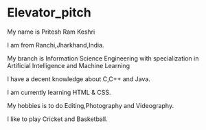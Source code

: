 # Elevator_pitch
<p>My name is Pritesh Ram Keshri</p>
<p>I am from Ranchi,Jharkhand,India.</p>
<p>My branch is Information Science Engineering with specialization in Artificial Intelligence and Machine Learning</p>
<p>I have a decent knowledge about C,C++ and Java.</p>
<p>I am currently learning HTML & CSS.</p>
<p>My hobbies is to do Editing,Photography and Videography.</p>
<p>I like to play Cricket and Basketball.</p>

